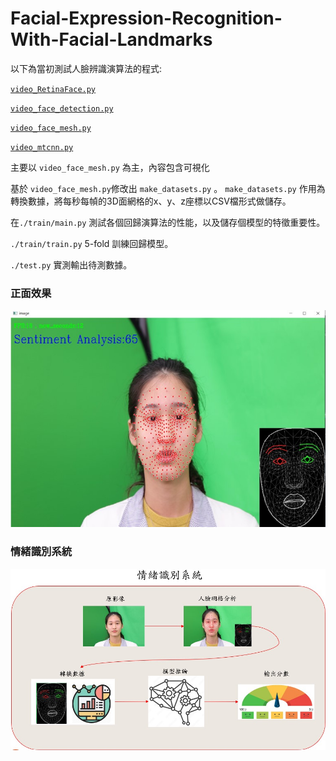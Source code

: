 # Facial-Expression-Recognition-With-Facial-Landmarks

以下為當初測試人臉辨識演算法的程式:

[`video_RetinaFace.py`](https://github.com/hung334/Facial-Expression-Recognition-With-Facial-Landmarks/blob/main/video_RetinaFace.py)

[`video_face_detection.py`](https://github.com/hung334/Facial-Expression-Recognition-With-Facial-Landmarks/blob/main/video_face_detection.py)

[`video_face_mesh.py`](https://github.com/hung334/Facial-Expression-Recognition-With-Facial-Landmarks/blob/main/video_face_mesh.py)

[`video_mtcnn.py`](https://github.com/hung334/Facial-Expression-Recognition-With-Facial-Landmarks/blob/main/video_mtcnn.py)

主要以 `video_face_mesh.py` 為主，內容包含可視化

基於 `video_face_mesh.py`修改出 `make_datasets.py` 。
`make_datasets.py` 作用為轉換數據，將每秒每幀的3D面網格的x、y、z座標以CSV檔形式做儲存。

在`./train/main.py` 測試各個回歸演算法的性能，以及儲存個模型的特徵重要性。

`./train/train.py` 5-fold 訓練回歸模型。

`./test.py`  實測輸出待測數據。

### 正面效果
![image](https://github.com/hung334/Facial-Expression-Recognition-With-Facial-Landmarks/blob/main/%E6%AD%A3%E9%9D%A2%E6%95%88%E6%9E%9C.jpg)

### 情緒識別系統
![image](https://github.com/hung334/Facial-Expression-Recognition-With-Facial-Landmarks/blob/main/%E6%83%85%E7%B7%92%E8%AD%98%E5%88%A5%E7%B3%BB%E7%B5%B1.jpg)
